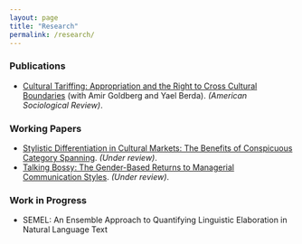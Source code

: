 ```yaml
---
layout: page
title: "Research"
permalink: /research/
---
```



### Publications
- [Cultural Tariffing: Appropriation and the Right to Cross Cultural Boundaries](https://osf.io/preprints/socarxiv/mjdpe) (with Amir Goldberg and Yael Berda). _(American Sociological Review)_.

### Working Papers 

- [Stylistic Differentiation in Cultural Markets: The Benefits of Conspicuous Category Spanning](https://osf.io/preprints/socarxiv/wdgqm). _(Under review)_.
- [Talking Bossy: The Gender-Based Returns to Managerial Communication Styles](https://osf.io/preprints/socarxiv/3qbnt_v1). _(Under review)_.


### Work in Progress

- SEMEL: An Ensemble Approach to Quantifying Linguistic Elaboration in Natural Language Text
